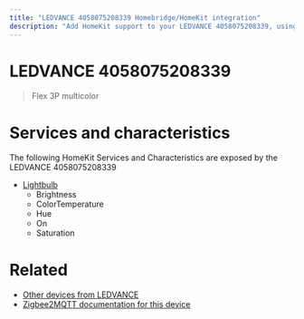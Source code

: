 ```yaml
---
title: "LEDVANCE 4058075208339 Homebridge/HomeKit integration"
description: "Add HomeKit support to your LEDVANCE 4058075208339, using Homebridge, Zigbee2MQTT and homebridge-z2m."
---
```

<!---
This file has been GENERATED using src/docgen/docgen.ts
DO NOT EDIT THIS FILE MANUALLY!
-->
# LEDVANCE 4058075208339
> Flex 3P multicolor


# Services and characteristics
The following HomeKit Services and Characteristics are exposed by
the LEDVANCE 4058075208339

* [Lightbulb](../../light.md)
  * Brightness
  * ColorTemperature
  * Hue
  * On
  * Saturation


# Related
* [Other devices from LEDVANCE](../index.md#ledvance)
* [Zigbee2MQTT documentation for this device](https://www.zigbee2mqtt.io/devices/4058075208339.html)